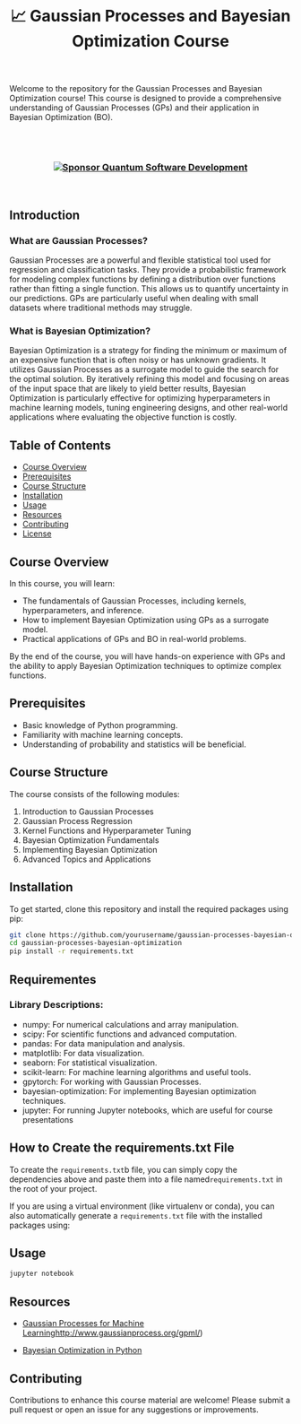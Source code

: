 <br>

# <p align="center"> 📈 Gaussian Processes and Bayesian Optimization Course  

<br>

Welcome to the repository for the Gaussian Processes and Bayesian Optimization course! This course is designed to provide a comprehensive understanding of Gaussian Processes (GPs) and their application in Bayesian Optimization (BO).  

<br><br>

<!--### <p align="center">  <img src="https://github.githubassets.com/images/icons/emoji/octocat.png" width="46">  -->
### <p align="center"> [![Sponsor Quantum Software Development](https://img.shields.io/badge/Sponsor-Quantum%20Software%20Development-brightgreen?logo=GitHub)](https://github.com/sponsors/Quantum-Software-Development)


<br>

## Introduction  

### What are Gaussian Processes?  

Gaussian Processes are a powerful and flexible statistical tool used for regression and classification tasks. They provide a probabilistic framework for modeling complex functions by defining a distribution over functions rather than fitting a single function. This allows us to quantify uncertainty in our predictions. GPs are particularly useful when dealing with small datasets where traditional methods may struggle.  

### What is Bayesian Optimization?  

Bayesian Optimization is a strategy for finding the minimum or maximum of an expensive function that is often noisy or has unknown gradients. It utilizes Gaussian Processes as a surrogate model to guide the search for the optimal solution. By iteratively refining this model and focusing on areas of the input space that are likely to yield better results, Bayesian Optimization is particularly effective for optimizing hyperparameters in machine learning models, tuning engineering designs, and other real-world applications where evaluating the objective function is costly.  

## Table of Contents  

- [Course Overview](#course-overview)  
- [Prerequisites](#prerequisites)  
- [Course Structure](#course-structure)  
- [Installation](#installation)  
- [Usage](#usage)  
- [Resources](#resources)  
- [Contributing](#contributing)  
- [License](#license)  

## Course Overview  

In this course, you will learn:  

- The fundamentals of Gaussian Processes, including kernels, hyperparameters, and inference.  
- How to implement Bayesian Optimization using GPs as a surrogate model.  
- Practical applications of GPs and BO in real-world problems.  

By the end of the course, you will have hands-on experience with GPs and the ability to apply Bayesian Optimization techniques to optimize complex functions.  

## Prerequisites  

- Basic knowledge of Python programming.  
- Familiarity with machine learning concepts.  
- Understanding of probability and statistics will be beneficial.  

## Course Structure  

The course consists of the following modules:  

1. Introduction to Gaussian Processes  
2. Gaussian Process Regression  
3. Kernel Functions and Hyperparameter Tuning  
4. Bayesian Optimization Fundamentals  
5. Implementing Bayesian Optimization  
6. Advanced Topics and Applications  

## Installation  

To get started, clone this repository and install the required packages using pip:  

```bash  
git clone https://github.com/yourusername/gaussian-processes-bayesian-optimization.git  
cd gaussian-processes-bayesian-optimization  
pip install -r requirements.txt
```

## Requirementes

### Library Descriptions:

- numpy: For numerical calculations and array manipulation.
- scipy: For scientific functions and advanced computation.
- pandas: For data manipulation and analysis.
- matplotlib: For data visualization.
- seaborn: For statistical visualization.
- scikit-learn: For machine learning algorithms and useful tools.
- gpytorch: For working with Gaussian Processes.
- bayesian-optimization: For implementing Bayesian optimization techniques.
- jupyter: For running Jupyter notebooks, which are useful for course presentations


## How to Create the requirements.txt File

To create the `requirements.txt`b file, you can simply copy the dependencies above and paste them into a file named`requirements.txt` in the root of your project.

If you are using a virtual environment (like virtualenv or conda), you can also automatically generate a `requirements.txt` file with the installed packages using: 


## Usage

```bash 
jupyter notebook
```

## Resources

- [Gaussian Processes for Machine Learning](book)http://www.gaussianprocess.org/gpml/)

- [Bayesian Optimization in Python](https://github.com/fmfn/BayesianOptimization)


## Contributing

Contributions to enhance this course material are welcome! Please submit a pull request or open an issue for any suggestions or improvements.




